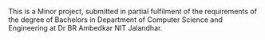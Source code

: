 This is a Minor project, submitted in partial fulfilment of the requirements of the degree of Bachelors in Department of Computer Science and Engineering at Dr BR Ambedkar NIT Jalandhar.
